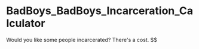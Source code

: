 # BadBoys_BadBoys_Incarceration_Calculator
 Would you like some people incarcerated? There's a cost. $$
